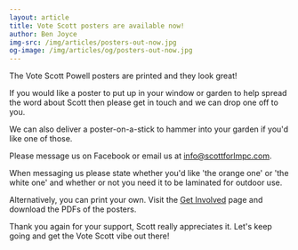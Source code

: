 ```yaml
---
layout: article
title: Vote Scott posters are available now!
author: Ben Joyce
img-src: /img/articles/posters-out-now.jpg
og-image: /img/articles/og/posters-out-now.jpg
---
```

The Vote Scott Powell posters are printed and they look great!

If you would like a poster to put up in your window or garden to help spread the word about Scott then please get in touch and we can drop one off to you.

We can also deliver a poster-on-a-stick to hammer into your garden if you'd like one of those. 

Please message us on Facebook or email us at [info@scottforlmpc.com](mailto:info@scottforlmpc.com).

When messaging us please state whether you'd like 'the orange one' or 'the white one' and whether or not you need it to be laminated for outdoor use.

Alternatively, you can print your own. Visit the [Get Involved](https://scottforlmpc.com/get-involved/) page and download the PDFs of the posters.

Thank you again for your support, Scott really appreciates it. Let's keep going and get the Vote Scott vibe out there!